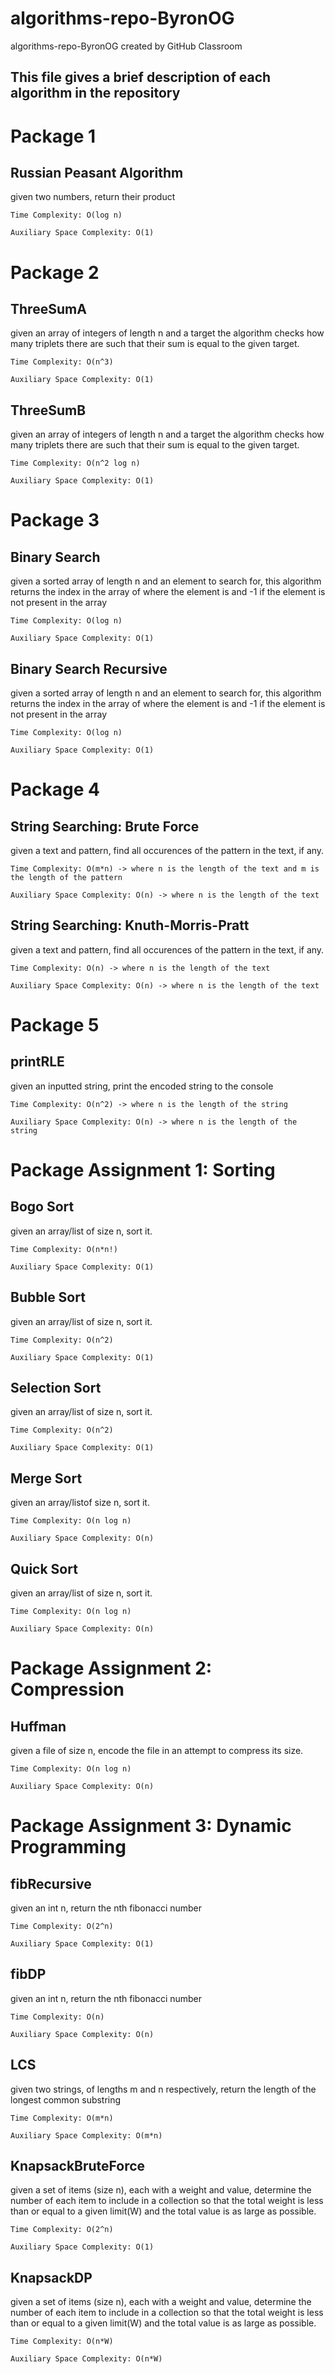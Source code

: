 # algorithms-repo-ByronOG
algorithms-repo-ByronOG created by GitHub Classroom
## This file gives a brief description of each algorithm in the repository
# Package 1
## Russian Peasant Algorithm
given two numbers, return their product

``Time Complexity: O(log n)  ``

``Auxiliary Space Complexity: O(1) ``

# Package 2
## ThreeSumA
given an array of integers of length n and a target the algorithm checks how many triplets there are such that their sum is equal to the given target.

``Time Complexity: O(n^3)  ``

``Auxiliary Space Complexity: O(1) ``

## ThreeSumB
given an array of integers of length n and a target the algorithm checks how many triplets there are such that their sum is equal to the given target.

``Time Complexity: O(n^2 log n)  ``

``Auxiliary Space Complexity: O(1) ``

# Package 3
## Binary Search
given a sorted array of length n and an element to search for, this algorithm returns the index in the array of where the element is and -1 if the element is not present in the array

``Time Complexity: O(log n)  ``

``Auxiliary Space Complexity: O(1) ``

## Binary Search Recursive
given a sorted array of length n and an element to search for, this algorithm returns the index in the array of where the element is and -1 if the element is not present in the array

``Time Complexity: O(log n)  ``

``Auxiliary Space Complexity: O(1) ``

# Package 4
## String Searching: Brute Force
given a text and pattern, find all occurences of the pattern in the text, if any.

``Time Complexity: O(m*n) -> where n is the length of the text and m is the length of the pattern ``

``Auxiliary Space Complexity: O(n) -> where n is the length of the text``

## String Searching: Knuth-Morris-Pratt
given a text and pattern, find all occurences of the pattern in the text, if any.

``Time Complexity: O(n) -> where n is the length of the text ``

``Auxiliary Space Complexity: O(n) -> where n is the length of the text``

# Package 5
## printRLE
given an inputted string, print the encoded string to the console

``Time Complexity: O(n^2) -> where n is the length of the string ``

``Auxiliary Space Complexity: O(n) -> where n is the length of the string``

# Package Assignment 1: Sorting
## Bogo Sort
given an array/list of size n, sort it.

``Time Complexity: O(n*n!)  ``

``Auxiliary Space Complexity: O(1) ``

## Bubble Sort
given an array/list of size n, sort it.

``Time Complexity: O(n^2)  ``

``Auxiliary Space Complexity: O(1) ``

## Selection Sort
given an array/list of size n, sort it.

``Time Complexity: O(n^2)  ``

``Auxiliary Space Complexity: O(1) ``

## Merge Sort
given an array/listof size n, sort it.

``Time Complexity: O(n log n)  ``

``Auxiliary Space Complexity: O(n) ``

## Quick Sort
given an array/list of size n, sort it.

``Time Complexity: O(n log n)  ``

``Auxiliary Space Complexity: O(n) ``

# Package Assignment 2: Compression
## Huffman
given a file of size n, encode the file in an attempt to compress its size. 

``Time Complexity: O(n log n)  ``

``Auxiliary Space Complexity: O(n) ``

# Package Assignment 3: Dynamic Programming
## fibRecursive
given an int n, return the nth fibonacci number

``Time Complexity: O(2^n)  ``

``Auxiliary Space Complexity: O(1) ``

## fibDP
given an int n, return the nth fibonacci number

``Time Complexity: O(n)  ``

``Auxiliary Space Complexity: O(n) ``

## LCS
given two strings, of lengths m and n respectively, return the length of the longest common substring 

``Time Complexity: O(m*n)  ``

``Auxiliary Space Complexity: O(m*n) ``

## KnapsackBruteForce
given a set of items (size n), each with a weight and value, determine the number of each item to include in a collection so that the total weight is less than or equal to a given limit(W) and the total value is as large as possible.

``Time Complexity: O(2^n)  ``

``Auxiliary Space Complexity: O(1) ``

## KnapsackDP
given a set of items (size n), each with a weight and value, determine the number of each item to include in a collection so that the total weight is less than or equal to a given limit(W) and the total value is as large as possible.

``Time Complexity: O(n*W)  ``

``Auxiliary Space Complexity: O(n*W) ``






